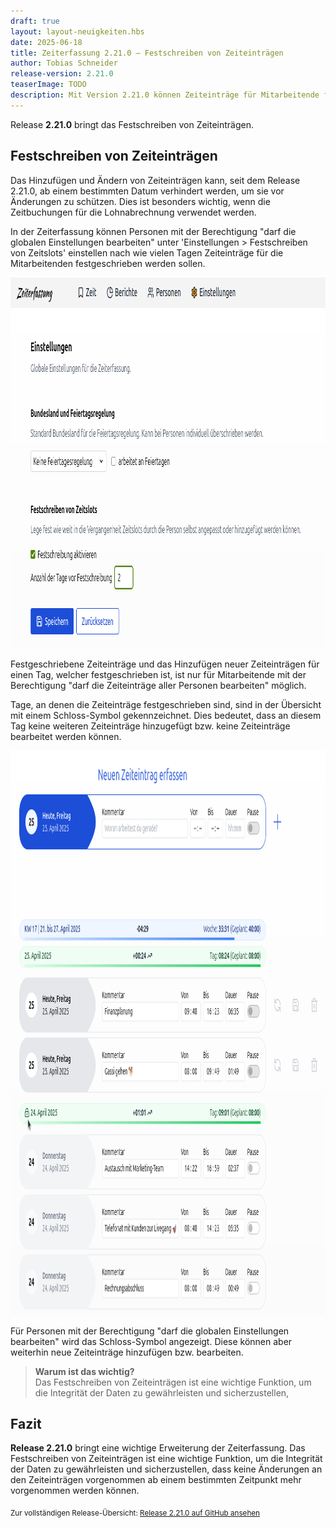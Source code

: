 ```yaml
---
draft: true
layout: layout-neuigkeiten.hbs
date: 2025-06-18
title: Zeiterfassung 2.21.0 – Festschreiben von Zeiteinträgen
author: Tobias Schneider
release-version: 2.21.0
teaserImage: TODO
description: Mit Version 2.21.0 können Zeiteinträge für Mitarbeitende festgeschrieben werden.
---
```


Release **2.21.0** bringt das Festschreiben von Zeiteinträgen.

<!-- more -->

## Festschreiben von Zeiteinträgen

Das Hinzufügen und Ändern von Zeiteinträgen kann, seit dem Release 2.21.0, ab einem bestimmten Datum verhindert werden, um sie vor Änderungen zu schützen.
Dies ist besonders wichtig, wenn die Zeitbuchungen für die Lohnabrechnung verwendet werden.

In der Zeiterfassung können Personen mit der Berechtigung "darf die globalen Einstellungen bearbeiten" unter
'Einstellungen > Festschreiben von Zeitslots' einstellen nach wie vielen Tagen Zeiteinträge für die Mitarbeitenden festgeschrieben werden sollen.

<p>
  <picture>
    <img
      src="zeiteintrag_festschreiben.png"
      alt=""
      decoding="async"
      loading="lazy"
      width="982"
      height="593"
    />
  </picture>
</p>

Festgeschriebene Zeiteinträge und das Hinzufügen neuer Zeiteinträgen für einen Tag, welcher festgeschrieben ist,
ist nur für Mitarbeitende mit der Berechtigung "darf die Zeiteinträge aller Personen bearbeiten" möglich.

Tage, an denen die Zeiteinträge festgeschrieben sind, sind in der Übersicht mit einem Schloss-Symbol gekennzeichnet.
Dies bedeutet, dass an diesem Tag keine weiteren Zeiteinträge hinzugefügt bzw. keine Zeiteinträge bearbeitet werden können.

<p>
  <picture>
    <img
      src="zeiteintrag_festschreiben_lock_zeit.png"
      alt=""
      decoding="async"
      loading="lazy"
      width="1036"
      height="903"
    />
  </picture>
</p>

Für Personen mit der Berechtigung "darf die globalen Einstellungen bearbeiten" wird das Schloss-Symbol angezeigt.
Diese können aber weiterhin neue Zeiteinträge hinzufügen bzw. bearbeiten.

> **Warum ist das wichtig?**  
> Das Festschreiben von Zeiteinträgen ist eine wichtige Funktion, um die Integrität der Daten zu gewährleisten und sicherzustellen,

## Fazit

**Release 2.21.0** bringt eine wichtige Erweiterung der Zeiterfassung. Das Festschreiben von Zeiteinträgen ist eine wichtige Funktion,
um die Integrität der Daten zu gewährleisten und sicherzustellen, dass keine Änderungen an den Zeiteinträgen vorgenommen ab einem bestimmten Zeitpunkt mehr vorgenommen werden können.

<sub>Zur vollständigen Release-Übersicht: [Release 2.21.0 auf GitHub ansehen](https://github.com/urlaubsverwaltung/zeiterfassung/releases/tag/zeiterfassung-2.21.0)</sub>
